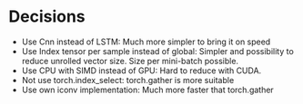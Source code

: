 # Decisions

* Use Cnn instead of LSTM: Much more simpler to bring it on speed
* Use Index tensor per sample instead of global: Simpler and possibility to reduce unrolled vector size. Size per mini-batch possible.
* Use CPU with SIMD instead of GPU: Hard to reduce with CUDA.
* Not use torch.index_select: torch.gather is more suitable
* Use own iconv implementation: Much more faster that torch.gather